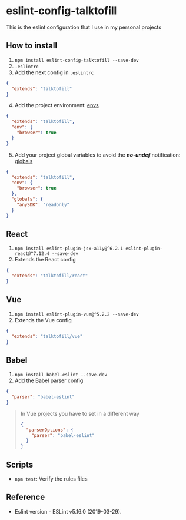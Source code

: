 # eslint-config-talktofill
This is the eslint configuration that I use in my personal projects

## How to install
1. `npm install eslint-config-talktofill --save-dev`
2. `.eslintrc`
3. Add the next config in `.eslintrc`

```json
{
  "extends": "talktofill"
}
```

4. Add the project environment: [envs](https://eslint.org/docs/user-guide/configuring#specifying-environments)
```json
{
  "extends": "talktofill",
  "env": {
    "browser": true
  }
}
```

5. Add your project global variables to avoid the ***no-undef*** notification: [globals](https://eslint.org/docs/user-guide/configuring#specifying-globals)
```json
{
  "extends": "talktofill",
  "env": {
    "browser": true
  },
  "globals": {
    "anySDK": "readonly"
  }
}
```

## React
1. `npm install eslint-plugin-jsx-a11y@^6.2.1 eslint-plugin-react@^7.12.4 --save-dev`
2. Extends the React config
```json
{
  "extends": "talktofill/react"
}
```

## Vue
1. `npm install eslint-plugin-vue@^5.2.2 --save-dev`
2. Extends the Vue config
```json
{
  "extends": "talktofill/vue"
}
```

## Babel
1. `npm install babel-eslint --save-dev`
2. Add the Babel parser config
```json
{
  "parser": "babel-eslint"
}
```

> In Vue projects you have to set in a different way
> ```json
> {
>   "parserOptions": {
>     "parser": "babel-eslint"
>   }
> }
> ```

## Scripts
- `npm test`: Verify the rules files

## Reference
- Eslint version - ESLint v5.16.0 (2019-03-29).
